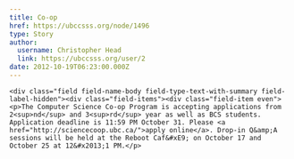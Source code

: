 ```yaml
---
title: Co-op 
href: https://ubccsss.org/node/1496
type: Story
author:
  username: Christopher Head
  link: https://ubccsss.org/user/2
date: 2012-10-19T06:23:00.000Z
---
```



    <div class="field field-name-body field-type-text-with-summary field-label-hidden"><div class="field-items"><div class="field-item even"><p>The Computer Science Co-op Program is accepting applications from 2<sup>nd</sup> and 3<sup>rd</sup> year as well as BCS students. Application deadline is 11:59 PM October 31. Please <a href="http://sciencecoop.ubc.ca/">apply online</a>. Drop-in Q&amp;A sessions will be held at the Reboot Caf&#xE9; on October 17 and October 25 at 12&#x2013;1 PM.</p>
</div></div></div>    <footer>
          </footer>
    